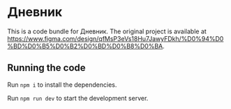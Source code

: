 
  # Дневник

  This is a code bundle for Дневник. The original project is available at https://www.figma.com/design/qfMsP3eVs18Hu7JawyFDkh/%D0%94%D0%BD%D0%B5%D0%B2%D0%BD%D0%B8%D0%BA.

  ## Running the code

  Run `npm i` to install the dependencies.

  Run `npm run dev` to start the development server.
  